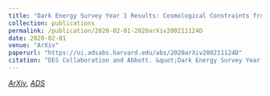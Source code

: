 ```yaml
---
title: "Dark Energy Survey Year 1 Results: Cosmological Constraints from Cluster Abundances and Weak Lensing"
collection: publications
permalink: /publication/2020-02-01-2020arXiv200211124D
date: 2020-02-01
venue: "ArXiv"
paperurl: "https://ui.adsabs.harvard.edu/abs/2020arXiv200211124D"
citation: "DES Collaboration and Abbott. &quot;Dark Energy Survey Year 1 Results: Cosmological Constraints from Cluster Abundances and Weak Lensing.&quot; <i>ArXiv</i>, :, Feb 2020"
---
```


[*ArXiv*](https://arxiv.org/abs/2002.11124), [*ADS*](https://ui.adsabs.harvard.edu/abs/2020arXiv200211124D)
